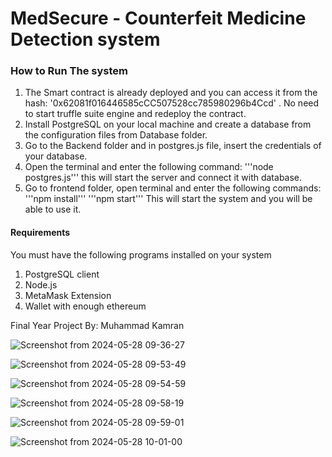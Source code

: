 # MedSecure - Counterfeit Medicine Detection system

### How to Run The system
1. The Smart contract is already deployed and you can access it from the hash: '0x62081f016446585cCC507528cc785980296b4Ccd' . No need to start truffle suite engine and redeploy the contract.
2. Install PostgreSQL on your local machine and create a database from the configuration files from Database folder.
3. Go to the Backend folder and in postgres.js file, insert the credentials of your database.
4. Open the terminal and enter the following command: 
    '''node postgres.js'''
    this will start the server and connect it with database.
5. Go to frontend folder, open terminal and enter the following commands:
    '''npm install'''
    '''npm start'''
    This will start the system and you will be able to use it.

#### Requirements
You must have the following programs installed on your system
1. PostgreSQL client
2. Node.js
3. MetaMask Extension
4. Wallet with enough ethereum


Final Year Project By: Muhammad Kamran

![Screenshot from 2024-05-28 09-36-27](https://github.com/mkamran093/Med-Secure-Counterfeit-Medicine-Detection-System-/assets/95133644/427c955a-0b2b-4937-8305-1075ee482c6d)


![Screenshot from 2024-05-28 09-53-49](https://github.com/mkamran093/Med-Secure-Counterfeit-Medicine-Detection-System-/assets/95133644/e518f3b7-32d3-45b5-a4ad-c28894bb707d)

![Screenshot from 2024-05-28 09-54-59](https://github.com/mkamran093/Med-Secure-Counterfeit-Medicine-Detection-System-/assets/95133644/cb887410-9823-4db5-9a4c-467c7c708380)

![Screenshot from 2024-05-28 09-58-19](https://github.com/mkamran093/Med-Secure-Counterfeit-Medicine-Detection-System-/assets/95133644/0d28a25e-5584-415b-80a4-6e9a5898ea90)

![Screenshot from 2024-05-28 09-59-01](https://github.com/mkamran093/Med-Secure-Counterfeit-Medicine-Detection-System-/assets/95133644/d068bbab-3d69-402f-b3bb-8e7be67f079d)

![Screenshot from 2024-05-28 10-01-00](https://github.com/mkamran093/Med-Secure-Counterfeit-Medicine-Detection-System-/assets/95133644/645526c5-ef3c-4201-a932-01fbea6e7a8c)

















